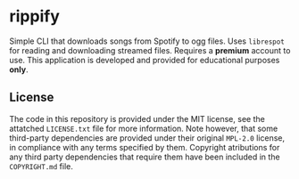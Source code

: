 # rippify

Simple CLI that downloads songs from Spotify to ogg files.
Uses `librespot` for reading and downloading streamed files.
Requires a **premium** account to use.
This application is developed and provided for educational purposes **only**.

## License

The code in this repository is provided under the MIT license, see the attatched `LICENSE.txt` file for more information.
Note however, that some third-party dependencies are provided under their original `MPL-2.0` license, in compliance with any terms specified by them.
Copyright atributions for any third party dependencies that require them have been included in the `COPYRIGHT.md` file.
